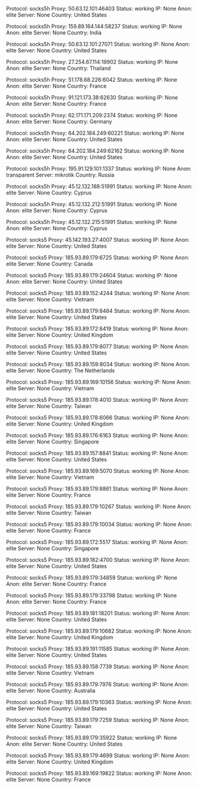 Protocol: socks5h
Proxy: 50.63.12.101:46403
Status: working
IP: None
Anon: elite
Server: None
Country: United States

Protocol: socks5h
Proxy: 159.89.164.144:58237
Status: working
IP: None
Anon: elite
Server: None
Country: India

Protocol: socks5h
Proxy: 50.63.12.101:27071
Status: working
IP: None
Anon: elite
Server: None
Country: United States

Protocol: socks5h
Proxy: 27.254.67.114:19902
Status: working
IP: None
Anon: elite
Server: None
Country: Thailand

Protocol: socks5h
Proxy: 51.178.68.226:6042
Status: working
IP: None
Anon: elite
Server: None
Country: France

Protocol: socks5h
Proxy: 91.121.173.38:62630
Status: working
IP: None
Anon: elite
Server: None
Country: France

Protocol: socks5h
Proxy: 62.171.171.209:2374
Status: working
IP: None
Anon: elite
Server: None
Country: Germany

Protocol: socks5h
Proxy: 64.202.184.249:60221
Status: working
IP: None
Anon: elite
Server: None
Country: United States

Protocol: socks5h
Proxy: 64.202.184.249:62162
Status: working
IP: None
Anon: elite
Server: None
Country: United States

Protocol: socks5h
Proxy: 195.91.129.101:1337
Status: working
IP: None
Anon: transparent
Server: mikrotik
Country: Russia

Protocol: socks5h
Proxy: 45.12.132.188:51991
Status: working
IP: None
Anon: elite
Server: None
Country: Cyprus

Protocol: socks5h
Proxy: 45.12.132.212:51991
Status: working
IP: None
Anon: elite
Server: None
Country: Cyprus

Protocol: socks5h
Proxy: 45.12.132.215:51991
Status: working
IP: None
Anon: elite
Server: None
Country: Cyprus

Protocol: socks5
Proxy: 45.142.193.27:4007
Status: working
IP: None
Anon: elite
Server: None
Country: United States

Protocol: socks5
Proxy: 185.93.89.179:6725
Status: working
IP: None
Anon: elite
Server: None
Country: Canada

Protocol: socks5
Proxy: 185.93.89.179:24604
Status: working
IP: None
Anon: elite
Server: None
Country: United States

Protocol: socks5
Proxy: 185.93.89.152:4244
Status: working
IP: None
Anon: elite
Server: None
Country: Vietnam

Protocol: socks5
Proxy: 185.93.89.179:8484
Status: working
IP: None
Anon: elite
Server: None
Country: United States

Protocol: socks5
Proxy: 185.93.89.172:8419
Status: working
IP: None
Anon: elite
Server: None
Country: United Kingdom

Protocol: socks5
Proxy: 185.93.89.179:8077
Status: working
IP: None
Anon: elite
Server: None
Country: United States

Protocol: socks5
Proxy: 185.93.89.159:8034
Status: working
IP: None
Anon: elite
Server: None
Country: The Netherlands

Protocol: socks5
Proxy: 185.93.89.169:10156
Status: working
IP: None
Anon: elite
Server: None
Country: Vietnam

Protocol: socks5
Proxy: 185.93.89.178:4010
Status: working
IP: None
Anon: elite
Server: None
Country: Taiwan

Protocol: socks5
Proxy: 185.93.89.178:6066
Status: working
IP: None
Anon: elite
Server: None
Country: United Kingdom

Protocol: socks5
Proxy: 185.93.89.176:6163
Status: working
IP: None
Anon: elite
Server: None
Country: Singapore

Protocol: socks5
Proxy: 185.93.89.157:8841
Status: working
IP: None
Anon: elite
Server: None
Country: United States

Protocol: socks5
Proxy: 185.93.89.169:5070
Status: working
IP: None
Anon: elite
Server: None
Country: Vietnam

Protocol: socks5
Proxy: 185.93.89.179:8861
Status: working
IP: None
Anon: elite
Server: None
Country: France

Protocol: socks5
Proxy: 185.93.89.179:10267
Status: working
IP: None
Anon: elite
Server: None
Country: Taiwan

Protocol: socks5
Proxy: 185.93.89.179:10034
Status: working
IP: None
Anon: elite
Server: None
Country: France

Protocol: socks5
Proxy: 185.93.89.172:5517
Status: working
IP: None
Anon: elite
Server: None
Country: Singapore

Protocol: socks5
Proxy: 185.93.89.182:4700
Status: working
IP: None
Anon: elite
Server: None
Country: United States

Protocol: socks5
Proxy: 185.93.89.179:34859
Status: working
IP: None
Anon: elite
Server: None
Country: France

Protocol: socks5
Proxy: 185.93.89.179:33798
Status: working
IP: None
Anon: elite
Server: None
Country: France

Protocol: socks5
Proxy: 185.93.89.181:18201
Status: working
IP: None
Anon: elite
Server: None
Country: United States

Protocol: socks5
Proxy: 185.93.89.179:10682
Status: working
IP: None
Anon: elite
Server: None
Country: United Kingdom

Protocol: socks5
Proxy: 185.93.89.191:11585
Status: working
IP: None
Anon: elite
Server: None
Country: United States

Protocol: socks5
Proxy: 185.93.89.158:7739
Status: working
IP: None
Anon: elite
Server: None
Country: Vietnam

Protocol: socks5
Proxy: 185.93.89.179:7976
Status: working
IP: None
Anon: elite
Server: None
Country: Australia

Protocol: socks5
Proxy: 185.93.89.179:10363
Status: working
IP: None
Anon: elite
Server: None
Country: United States

Protocol: socks5
Proxy: 185.93.89.179:7259
Status: working
IP: None
Anon: elite
Server: None
Country: Taiwan

Protocol: socks5
Proxy: 185.93.89.179:35922
Status: working
IP: None
Anon: elite
Server: None
Country: United States

Protocol: socks5
Proxy: 185.93.89.179:4699
Status: working
IP: None
Anon: elite
Server: None
Country: United Kingdom

Protocol: socks5
Proxy: 185.93.89.169:19822
Status: working
IP: None
Anon: elite
Server: None
Country: France

